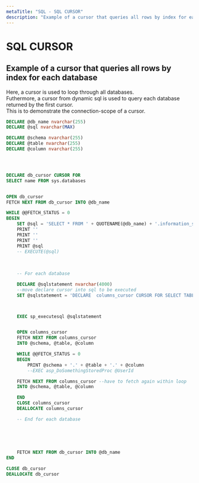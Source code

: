 ```yaml
---
metaTitle: "SQL - SQL CURSOR"
description: "Example of a cursor that queries all rows by index for each database"
---
```


# SQL CURSOR




## Example of a cursor that queries all rows by index for each database


Here, a cursor is used to loop through all databases. <br />
Futhermore, a cursor from dynamic sql is used to query each database returned by the first cursor. <br />
This is to demonstrate the connection-scope of a cursor.

```sql
DECLARE @db_name nvarchar(255)
DECLARE @sql nvarchar(MAX)

DECLARE @schema nvarchar(255) 
DECLARE @table nvarchar(255)
DECLARE @column nvarchar(255)




DECLARE db_cursor CURSOR FOR  
SELECT name FROM sys.databases 


OPEN db_cursor   
FETCH NEXT FROM db_cursor INTO @db_name    

WHILE @@FETCH_STATUS = 0   
BEGIN   
    SET @sql = 'SELECT * FROM ' + QUOTENAME(@db_name) + '.information_schema.columns' 
    PRINT ''
    PRINT ''
    PRINT ''
    PRINT @sql 
    -- EXECUTE(@sql) 
    
    
    
    -- For each database 

    DECLARE @sqlstatement nvarchar(4000)
    --move declare cursor into sql to be executed
    SET @sqlstatement = 'DECLARE  columns_cursor CURSOR FOR SELECT TABLE_SCHEMA, TABLE_NAME, COLUMN_NAME FROM ' + QUOTENAME(@db_name) + '.information_schema.columns ORDER BY TABLE_SCHEMA, TABLE_NAME, ORDINAL_POSITION'



    EXEC sp_executesql @sqlstatement


    OPEN columns_cursor
    FETCH NEXT FROM columns_cursor
    INTO @schema, @table, @column 

    WHILE @@FETCH_STATUS = 0
    BEGIN
        PRINT @schema + '.' + @table + '.' + @column 
        --EXEC asp_DoSomethingStoredProc @UserId

    FETCH NEXT FROM columns_cursor --have to fetch again within loop
    INTO @schema, @table, @column 

    END
    CLOSE columns_cursor
    DEALLOCATE columns_cursor

    -- End for each database 
    
    
    
    
    
    FETCH NEXT FROM db_cursor INTO @db_name   
END   

CLOSE db_cursor   
DEALLOCATE db_cursor

```

